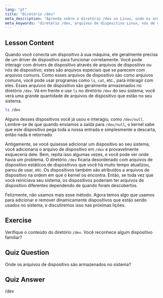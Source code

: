 ```yaml
---
lang: "pt"
title: "Diretório /dev"
meta_description: "Aprenda sobre o diretório /dev no Linux, onde os arquivos de dispositivo são armazenados. Entenda os nós de dispositivo e como interagir com eles. Explore /dev com ls. Guia para iniciantes em Linux."
meta_keywords: "diretório /dev, arquivos de dispositivo Linux, nós de dispositivo, tutorial Linux, ls /dev, Linux para iniciantes, guia Linux"
---
```


## Lesson Content

Quando você conecta um dispositivo à sua máquina, ele geralmente precisa de um driver de dispositivo para funcionar corretamente. Você pode interagir com drivers de dispositivo através de arquivos de dispositivo ou nós de dispositivo; estes são arquivos especiais que se parecem com arquivos comuns. Como esses arquivos de dispositivo são como arquivos comuns, você pode usar programas como `ls`, `cat`, etc., para interagir com eles. Esses arquivos de dispositivo são geralmente armazenados no diretório `/dev`. Vá em frente e use `ls` no diretório `/dev` do seu sistema; você verá uma grande quantidade de arquivos de dispositivo que estão no seu sistema.

```bash
ls /dev
```

Alguns desses dispositivos você já usou e interagiu, como `/dev/null`. Lembre-se de que quando enviamos a saída para `/dev/null`, o kernel sabe que este dispositivo pega toda a nossa entrada e simplesmente a descarta, então nada é retornado.

Antigamente, se você quisesse adicionar um dispositivo ao seu sistema, você adicionaria o arquivo de dispositivo em `/dev` e provavelmente esqueceria dele. Bem, repita isso algumas vezes, e você pode ver onde havia um problema. O diretório `/dev` ficaria desordenado com arquivos de dispositivo estáticos de dispositivos que você há muito tempo atualizou, parou de usar, etc. Os dispositivos também são atribuídos a arquivos de dispositivo na ordem em que o kernel os encontra. Então, se toda vez que você reiniciava seu sistema, os dispositivos poderiam ter arquivos de dispositivo diferentes dependendo de quando foram descobertos.

Felizmente, não usamos mais esse método. Agora temos algo que usamos para adicionar e remover dinamicamente dispositivos que estão sendo usados no sistema, e discutiremos isso nas próximas lições.

## Exercise

Verifique o conteúdo do diretório `/dev`. Você reconhece algum dispositivo familiar?

## Quiz Question

Onde os arquivos de dispositivo são armazenados no sistema?

## Quiz Answer

/dev

